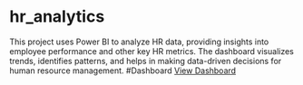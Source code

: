 # hr_analytics
This project uses Power BI to analyze HR data, providing insights into employee performance and other key HR metrics. 
The dashboard visualizes trends, identifies patterns, and helps in making data-driven decisions for human resource management.
#Dashboard
<a href="https://github.com/ayusha-itty/hr_analytics/blob/main/hr_dashboard.png">View Dashboard</a>

